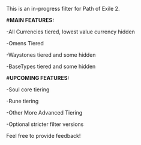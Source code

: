 This is an in-progress filter for Path of Exile 2.


#**MAIN FEATURES:**

-All Currencies tiered, lowest value currency hidden

-Omens Tiered

-Waystones tiered and some hidden

-BaseTypes tiered and some hidden


#**UPCOMING FEATURES:**

-Soul core tiering

-Rune tiering

-Other More Advanced Tiering

-Optional stricter filter versions

Feel free to provide feedback!
